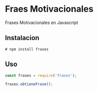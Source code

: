 # Fraes Motivacionales

Frases Motivacionales en Javascript

## Instalacion
```
# npm install frases
```

## Uso

```javascript
const frases = require('frases');

frases.obtieneFrase();

```